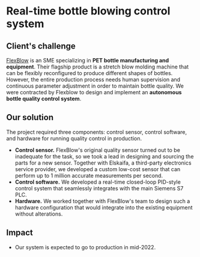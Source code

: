 # Real-time bottle blowing control system

## Client's challenge

[FlexBlow](https://flexblow.com/) is an SME specializing in **PET bottle manufacturing and equipment**. Their flagship product is a stretch blow molding machine that can be flexibly reconfigured to produce different shapes of bottles. However, the entire production process needs human supervision and continuous parameter adjustment in order to maintain bottle quality. We were contracted by Flexblow to design and implement an **autonomous bottle quality control system**.

## Our solution

The project required three components: control sensor, control software, and hardware for running quality control in production.

- **Control sensor.** FlexBlow's original quality sensor turned out to be inadequate for the task, so we took a lead in designing and sourcing the parts for a new sensor. Together with Elskaifa, a third-party electronics service provider, we developed a custom low-cost sensor that can perform up to 1 million accurate measurements per second.
- **Control software.** We developed a real-time closed-loop PID-style control system that seamlessly integrates with the main Siemens S7 PLC.
- **Hardware.** We worked together with FlexBlow's team to design such a hardware configuration that would integrate into the existing equipment without alterations.

## Impact

- Our system is expected to go to production in mid-2022.